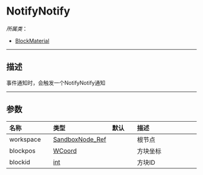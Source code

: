 # NotifyNotify

*所属类*：
* [BlockMaterial](/Api/Classes/Build/BlockMaterial.md)
------------------------------------------------------------------------------------------
## 描述

事件通知时，会触发一个NotifyNotify通知

------------------------------------------------------------------------------------------
## 参数

|<div style="width:100px">名称</div>|<div style="width:100px">类型</div>|<div style="width:50px">默认</div>|<div style="width:350px">描述</div>|
|:---|:---|:---|:---|
|workspace|[SandboxNode_Ref](/Api/DataType/SandboxNode_Ref.md)||根节点|
|blockpos|[WCoord](/Api/DataType/WCoord.md)||方块坐标|
|blockid|[int](/Api/DataType/Number.md)||方块ID|
